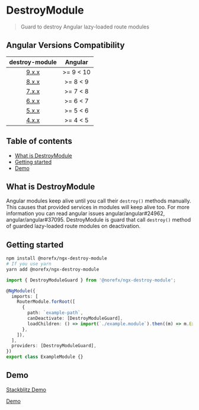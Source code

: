 # DestroyModule

> Guard to destroy Angular lazy-loaded route modules

## Angular Versions Compatibility

|                        destroy-module                        |  Angular  |
| :----------------------------------------------------------: | :-------: |
| [9.x.x](https://github.com/norefx/destroy-module/tree/9.x.x) | >= 9 < 10 |
| [8.x.x](https://github.com/norefx/destroy-module/tree/8.x.x) | >= 8 < 9  |
| [7.x.x](https://github.com/norefx/destroy-module/tree/7.x.x) | >= 7 < 8  |
| [6.x.x](https://github.com/norefx/destroy-module/tree/6.x.x) | >= 6 < 7  |
| [5.x.x](https://github.com/norefx/destroy-module/tree/5.x.x) | >= 5 < 6  |
| [4.x.x](https://github.com/norefx/destroy-module/tree/4.x.x) | >= 4 < 5  |

## Table of contents

- [What is DestroyModule](#what-is-destroymodule)
- [Getting started](#getting-started)
- [Demo](#demo)

## What is DestroyModule

Angular modules keep alive until you call their `destroy()` methods manually. This causes that provided services in modules will keep alive too. For more information you can read angular issues angular/angular#24962, angular/angular#37095. DestroyModule is guard that call `destroy()` method of guarded lazy-loaded route modules on deactivation.

## Getting started

```sh
npm install @norefx/ngx-destroy-module
# If you use yarn
yarn add @norefx/ngx-destroy-module
```

```ts
import { DestroyModuleGuard } from '@norefx/ngx-destroy-module';

@NgModule({
  imports: [
    RouterModule.forRoot([
      {
        path: `example-path`,
        canDeactivate: [DestroyModuleGuard],
        loadChildren: () => import(`./example.module`).then((m) => m.ExampleModule),
      },
    ]),
  ],
  providers: [DestroyModuleGuard],
})
export class ExampleModule {}
```

## Demo

[Stackblitz Demo](https://angular-ivy-ytzddb.stackblitz.io)

[Demo](https://user-images.githubusercontent.com/89928030/188677092-2d230816-4c50-4272-a691-5e4e0cefbcf4.webm)
